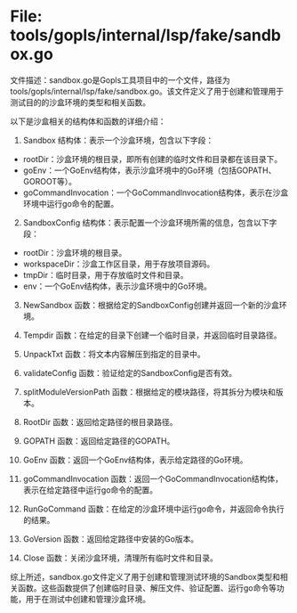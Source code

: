 # File: tools/gopls/internal/lsp/fake/sandbox.go

文件描述：sandbox.go是Gopls工具项目中的一个文件，路径为tools/gopls/internal/lsp/fake/sandbox.go。该文件定义了用于创建和管理用于测试目的的沙盒环境的类型和相关函数。

以下是沙盒相关的结构体和函数的详细介绍：

1. Sandbox 结构体：表示一个沙盒环境，包含以下字段：

- rootDir：沙盒环境的根目录，即所有创建的临时文件和目录都在该目录下。
- goEnv：一个GoEnv结构体，表示沙盒环境中的Go环境（包括GOPATH、GOROOT等）。
- goCommandInvocation：一个GoCommandInvocation结构体，表示在沙盒环境中运行go命令的配置。

2. SandboxConfig 结构体：表示配置一个沙盒环境所需的信息，包含以下字段：

- rootDir：沙盒环境的根目录。
- workspaceDir：沙盒工作区目录，用于存放项目源码。
- tmpDir：临时目录，用于存放临时文件和目录。
- env：一个GoEnv结构体，表示沙盒环境中的Go环境。

3. NewSandbox 函数：根据给定的SandboxConfig创建并返回一个新的沙盒环境。

4. Tempdir 函数：在给定的目录下创建一个临时目录，并返回临时目录路径。

5. UnpackTxt 函数：将文本内容解压到指定的目录中。

6. validateConfig 函数：验证给定的SandboxConfig是否有效。

7. splitModuleVersionPath 函数：根据给定的模块路径，将其拆分为模块和版本。

8. RootDir 函数：返回给定路径的根目录路径。

9. GOPATH 函数：返回给定路径的GOPATH。

10. GoEnv 函数：返回一个GoEnv结构体，表示给定路径的Go环境。

11. goCommandInvocation 函数：返回一个GoCommandInvocation结构体，表示在给定路径中运行go命令的配置。

12. RunGoCommand 函数：在给定的沙盒环境中运行go命令，并返回命令执行的结果。

13. GoVersion 函数：返回给定路径中安装的Go版本。

14. Close 函数：关闭沙盒环境，清理所有临时文件和目录。

综上所述，sandbox.go文件定义了用于创建和管理测试环境的Sandbox类型和相关函数。这些函数提供了创建临时目录、解压文件、验证配置、运行go命令等功能，用于在测试中创建和管理沙盒环境。


